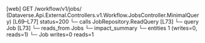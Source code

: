 [web] GET /workflow/v1/jobs/  (Dataverse.Api.External.Controllers.v1.Workflow.JobsController.MinimalQuery)  [L69–L77] status=200
  └─ calls JobRepository.ReadQuery [L73]
  └─ query Job [L73]
    └─ reads_from Jobs
  └─ impact_summary
    └─ entities 1 (writes=0, reads=1)
      └─ Job writes=0 reads=1

